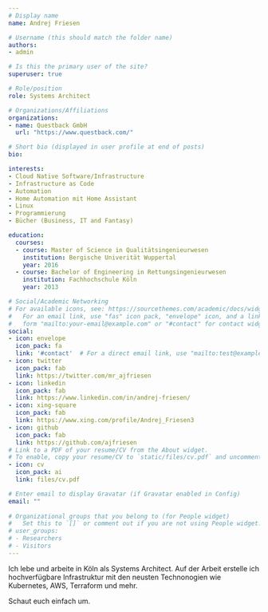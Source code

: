 ```yaml
---
# Display name
name: Andrej Friesen

# Username (this should match the folder name)
authors:
- admin

# Is this the primary user of the site?
superuser: true

# Role/position
role: Systems Architect

# Organizations/Affiliations
organizations:
- name: Questback GmbH
  url: "https://www.questback.com/"

# Short bio (displayed in user profile at end of posts)
bio: 

interests:
- Cloud Native Software/Infrastructure
- Infrastructure as Code
- Automation
- Home Automation mit Home Assistant
- Linux
- Programmierung
- Bücher (Business, IT and Fantasy)

education:
  courses:
  - course: Master of Science in Qualitätsingenieurwesen
    institution: Bergische Univerität Wuppertal
    year: 2016
  - course: Bachelor of Engineering in Rettungsingenieurwesen
    institution: Fachhochschule Köln
    year: 2013

# Social/Academic Networking
# For available icons, see: https://sourcethemes.com/academic/docs/widgets/#icons
#   For an email link, use "fas" icon pack, "envelope" icon, and a link in the
#   form "mailto:your-email@example.com" or "#contact" for contact widget.
social:
- icon: envelope
  icon_pack: fa
  link: '#contact'  # For a direct email link, use "mailto:test@example.org".
- icon: twitter
  icon_pack: fab
  link: https://twitter.com/mr_ajfriesen
- icon: linkedin
  icon_pack: fab
  link: https://www.linkedin.com/in/andrej-friesen/
- icon: xing-square
  icon_pack: fab
  link: https://www.xing.com/profile/Andrej_Friesen3
- icon: github
  icon_pack: fab
  link: https://github.com/ajfriesen
# Link to a PDF of your resume/CV from the About widget.
# To enable, copy your resume/CV to `static/files/cv.pdf` and uncomment the lines below.  
- icon: cv
  icon_pack: ai
  link: files/cv.pdf

# Enter email to display Gravatar (if Gravatar enabled in Config)
email: ""
  
# Organizational groups that you belong to (for People widget)
#   Set this to `[]` or comment out if you are not using People widget.  
# user_groups:
# - Researchers
# - Visitors
---
```


Ich lebe und arbeite in Köln als Systems Architect.
Auf der Arbeit erstelle ich hochverfügbare Infrastruktur mit den neusten Technonogien wie Kubernetes, AWS, Terraform und mehr.

Schaut euch einfach um.
